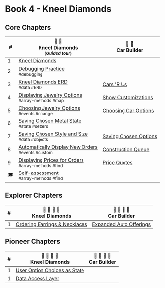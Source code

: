 # Book 4 - Kneel Diamonds

## Core Chapters

| # | 💎 💍  <br/> Kneel Diamonds<br/><sub>(_Guided tour_)</sub> |  🚙 🚗 <br/> Car Builder |
|--|--|--|
| 1 | [Kneel Diamonds](./chapters/KD_NARRATIVE.md) |  |
| 2 | [Debugging Practice](./chapters/KD_DEBUGGING.md) <br/> <sub style="font-size:0.85rem;">#debugging</sub> |  |
| 3 | [Kneel Diamonds ERD](./chapters/KD_ERD.md) <br/> <sub style="font-size:0.85rem;">#data #ERD</sub> | [Cars 'R Us](./chapters/CB_SETUP.md) |
| 4 | [Displaying Jewelry Options](./chapters/KD_RADIO_BUTTONS.md) <br/> <sub style="font-size:0.85rem;">#array-methods #map</sub> | [Show Customizations](./chapters/CB_RADIO_BUTTONS.md) |
| 5 | [Choosing Jewelry Options](./chapters/KD_CHANGE_EVENTS.md) <br/> <sub style="font-size:0.85rem;">#events #change</sub> | [Choosing Car Options](./chapters/CB_CHANGE_LISTENERS.md) |
| 6 | [Saving Chosen Metal State](./chapters/KD_SETTING_STATE.md) <br/> <sub style="font-size:0.85rem;">#state #setters</sub> |  |
| 7 | [Saving Chosen Style and Size](./chapters/KD_SETTING_OTHER_STATE.md) <br/> <sub style="font-size:0.85rem;">#data #objects</sub> | [Saving Chosen Options](./chapters/CB_SETTING_STATE.md) |
| 8 | [Automatically Display New Orders](./chapters/KD_STATECHANGED_EVENT.md) <br/> <sub style="font-size:0.85rem;">#events #custom</sub> | [Construction Queue](./chapters/CB_SHOWING_UPDATED_STATE.md) |
| 9 | [Displaying Prices for Orders](./chapters/KD_ORDER_PRICE.md) <br/> <sub style="font-size:0.85rem;">#array-methods #find</sub> | [Price Quotes](./chapters/CB_BUILD_COST.md) |
| 🎓 | [Self-assessment](./chapters/BOOK_4_ASSESSMENT.md) <br/> <sub style="font-size:0.85rem;">#array-methods #find</sub> |  |

## Explorer Chapters

| # | 💎 💍 💎 💍 <br/> Kneel Diamonds |  🚙 🚗 🚙 🚗 <br/> Car Builder |
|--|--|--|
| 1 | [Ordering Earrings &amp; Necklaces](./chapters/KD_EARRINGS.md) | [Expanded Auto Offerings](./chapters/CB_MORE_FACTORIES.md) |

## Pioneer Chapters

| # | 💎 💍 💎 💍 <br/> Kneel Diamonds |  🚙 🚗 🚙 🚗 <br/> Car Builder |
|--|--|--|
| 1 | [User Option Choices as State](./chapters/KD_ADVANCED_STATE.md) |  |
| 1 | [Data Access Layer](./chapters/KD_DAL.md) |  |
